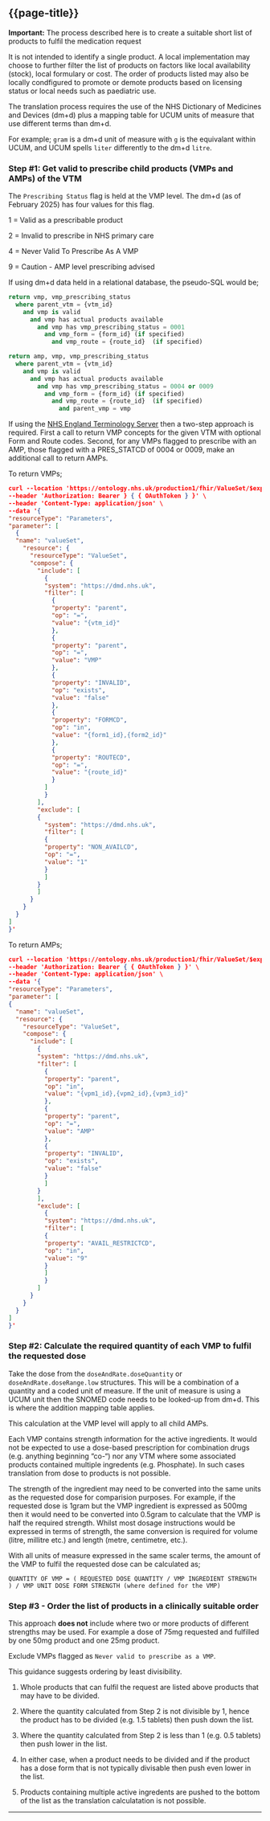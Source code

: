 ## {{page-title}}

<div class="nhsd-a-box nhsd-a-box--bg-light-blue nhsd-!t-margin-bottom-6 nhsd-t-body">
      <strong>Important:</strong> The process described here is to create a suitable short list of products to fulfil the medication request
</div>

It is not intended to identify a single product. A local implementation may choose to further filter the list of products on factors like local availability (stock), local formulary or cost. The order of products listed may also be locally condfigured to promote or demote products based on licensing status or local needs such as paediatric use.

The translation process requires the use of the NHS Dictionary of Medicines and Devices (dm+d) plus a mapping table for UCUM units of measure that use different terms than dm+d. 

For example; `gram` is a dm+d unit of measure with `g` is the equivalant within UCUM, and UCUM spells `liter` differently to the dm+d `litre`.

### Step #1: Get valid to prescribe child products (VMPs and AMPs) of the VTM

The `Prescribing Status` flag is held at the VMP level. The dm+d (as of February 2025) has four values for this flag.
 
1 = Valid as a prescribable product

2 = Invalid to prescribe in NHS primary care

4 = Never Valid To Prescribe As A VMP

9 = Caution - AMP level prescribing advised

If using dm+d data held in a relational database, the pseudo-SQL would be;

```sql
return vmp, vmp_prescribing_status
  where parent_vtm = {vtm_id}
    and vmp is valid
      and vmp has actual products available
        and vmp has vmp_prescribing_status = 0001
          and vmp_form = {form_id} (if specified)
            and vmp_route = {route_id}  (if specified)
```
```sql
return amp, vmp, vmp_prescribing_status
  where parent_vtm = {vtm_id}
    and vmp is valid
      and vmp has actual products available
        and vmp has vmp_prescribing_status = 0004 or 0009
          and vmp_form = {form_id} (if specified)
            and vmp_route = {route_id}  (if specified)
              and parent_vmp = vmp
```

If using the [NHS England Terminology Server](https://digital.nhs.uk/services/terminology-servers) then a two-step approach is required. First a call to return VMP concepts for the given VTM with optional Form and Route codes. Second, for any VMPs flagged to prescribe with an AMP, those flagged with a PRES_STATCD of 0004 or 0009, make an additional call to return AMPs.

To return VMPs;

```json
curl --location 'https://ontology.nhs.uk/production1/fhir/ValueSet/$expand' \
--header 'Authorization: Bearer } { { OAuthToken } }' \
--header 'Content-Type: application/json' \
--data '{
"resourceType": "Parameters",
"parameter": [
  {
  "name": "valueSet",
    "resource": {
      "resourceType": "ValueSet",
      "compose": {
        "include": [
          {
          "system": "https://dmd.nhs.uk",
          "filter": [
            {
            "property": "parent",
            "op": "=",
            "value": "{vtm_id}"
            },
            {
            "property": "parent",
            "op": "=",
            "value": "VMP"
            },
            {
            "property": "INVALID",
            "op": "exists",
            "value": "false"
            },
            {
            "property": "FORMCD",
            "op": "in",
            "value": "{form1_id},{form2_id}"
            },
            {
            "property": "ROUTECD",
            "op": "=",
            "value": "{route_id}"
            }
          ]
          }
        ],
        "exclude": [
        {
          "system": "https://dmd.nhs.uk",
          "filter": [ 
          {
          "property": "NON_AVAILCD",
          "op": "=",
          "value": "1"
          }
          ]
        }
        ]
      }
    }
  }
]
}'
```

To return AMPs;

```json
curl --location 'https://ontology.nhs.uk/production1/fhir/ValueSet/$expand' \
--header 'Authorization: Bearer { { OAuthToken } }' \
--header 'Content-Type: application/json' \
--data '{
"resourceType": "Parameters",
"parameter": [
{
  "name": "valueSet",
  "resource": {
    "resourceType": "ValueSet",
    "compose": {
      "include": [
        {
        "system": "https://dmd.nhs.uk",
        "filter": [
          {
          "property": "parent",
          "op": "in",
          "value": "{vpm1_id},{vpm2_id},{vpm3_id}"
          },
          {
          "property": "parent",
          "op": "=",
          "value": "AMP"
          },
          {
          "property": "INVALID",
          "op": "exists",
          "value": "false"
          }
          ]
        }
        ],
        "exclude": [
          {
          "system": "https://dmd.nhs.uk",
          "filter": [
          {
          "property": "AVAIL_RESTRICTCD",
          "op": "in",
          "value": "9"
          }
          ]
          }
        ]
      }
    }
  }
]
}'
```

### Step #2: Calculate the required quantity of each VMP to fulfil the requested dose

Take the dose from the `doseAndRate.doseQuantity` or `doseAndRate.doseRange.low` structures. This will be a combination of a quantity and a coded unit of measure. If the unit of measure is using a UCUM unit then the SNOMED code needs to be looked-up from dm+d. This is where the addition mapping table applies.

This calculation at the VMP level will apply to all child AMPs.

Each VMP contains strength information for the active ingredients. It would not be expected to use a dose-based prescription for combination drugs (e.g. anything beginning “co-“) nor any VTM where some associated products contained multiple ingredents (e.g. Phosphate). In such cases translation from dose to products is not possible.

The strength of the ingredient may need to be converted into the same units as the requested dose for comparision purposes. For example, if the requested dose is 1gram but the VMP ingredient is expressed as 500mg then it would need to be converted into 0.5gram to calculate that the VMP is half the required strength. Whilst most dosage instructions would be expressed in terms of strength, the same conversion is required for volume (litre, millitre etc.) and length (metre, centimetre, etc.).

With all units of measure expressed in the same scaler terms, the amount of the VMP to fulfil the requested dose can be calculated as; 

`QUANTITY OF VMP = ( REQUESTED DOSE QUANTITY / VMP INGREDIENT STRENGTH ) / VMP UNIT DOSE FORM STRENGTH (where defined for the VMP)`

### Step #3 - Order the list of products in a clinically suitable order

This approach **does not** include where two or more products of different strengths may be used. For example a dose of 75mg requested and fulfilled by one 50mg product and one 25mg product.

Exclude VMPs flagged as `Never valid to prescribe as a VMP`.

This guidance suggests ordering by least divisibility.

1. Whole products that can fulfil the request are listed above products that may have to be divided.

2. Where the quantity calculated from Step 2 is not divisible by 1, hence the product has to be divided (e.g. 1.5 tablets) then push down the list.

3. Where the quantity calculated from Step 2 is less than 1 (e.g. 0.5 tablets) then push lower in the list.

4. In either case, when a product needs to be divided and if the product has a dose form that is not typically divisable then push even lower in the list.

5. Products containing multiple active ingredents are pushed to the bottom of the list as the translation calculatation is not possible.

---